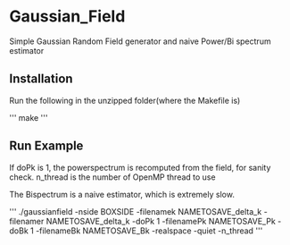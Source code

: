 # Gaussian_Field
Simple Gaussian Random Field generator and naive Power/Bi spectrum estimator

## Installation
Run the following in the unzipped folder(where the Makefile is)

'''
make
'''

## Run Example
If doPk is 1, the powerspectrum is recomputed from the field, for sanity check. n_thread is the number of OpenMP thread to use

The Bispectrum is a naive estimator, which is extremely slow.

'''
./gaussianfield -nside BOXSIDE -filenamek NAMETOSAVE_delta_k -filenamer NAMETOSAVE_delta_k -doPk 1 -filenamePk NAMETOSAVE_Pk -doBk 1 -filenameBk NAMETOSAVE_Bk -realspace -quiet -n_thread
'''
